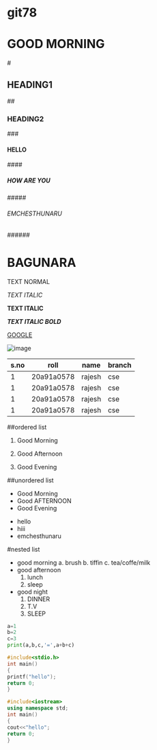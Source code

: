 # git78
<h1>GOOD MORNING</h1>
# <H2>HEADING1</H2>
##<H3> HEADING2</H3>
### <H4>HELLO</H4>
#### <H5>HOW ARE YOU</H5>
##### <H6>EMCHESTHUNARU</H6>
###### <H1>BAGUNARA</H1>
TEXT NORMAL

*TEXT ITALIC*

**TEXT ITALIC**

***TEXT ITALIC BOLD***

[GOOGLE](www.gooogle.com)

![image](https://cdn.wallpapersafari.com/2/73/toYAyW.jpg)

|s.no|roll|name|branch|
|----|----|----|-----|
|1|20a91a0578|rajesh|cse|
|1|20a91a0578|rajesh|cse|
|1|20a91a0578|rajesh|cse|
|1|20a91a0578|rajesh|cse|

##ordered list
1. Good Morning

2. Good Afternoon

3. Good Evening

##unordered list
- Good Morning
- Good AFTERNOON
- Good Evening
* hello
* hiii
* emchesthunaru

#nested list
* good morning
   a. brush
   b. tiffin
   c. tea/coffe/milk
* good afternoon
   1. lunch
   2. sleep
* good night
   1. DINNER
   2. T.V
   3. SLEEP

``` python
a=1
b=2
c=3
print(a,b,c,'=',a+b+c)
```
 ```c
 #include<stdio.h>
 int main()
 {
 printf("hello");
 return 0;
 }
 ```
   
``` c++
#include<iostream>
using namespace std;
int main()
{
cout<<"hello";
return 0;
}
```

